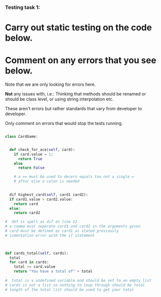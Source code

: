 ### Testing task 1:

# Carry out static testing on the code below.
# Comment on any errors that you see below.

Note that we are only looking for errors here.

**Not** any issues with, i.e.: 
Thinking that methods should be renamed or should be class level, or using string interpolation etc. 

These aren't errors but rather standards that vary from developer to developer. 

Only comment on errors that would stop the tests running.

```python

class CardGame:


  def check_for_ace(self, card):
    if card.value = 1:
      return True
    else
      return False

    # a == must be used to decern equals too not a single = 
    # after else a colon is needed
   

  dif highest_card(self, card1 card2):
  if card1.value > card2.value:
    return card
  else:
    return card2

#  def is spelt as dif on line 12
# a comma must seperate card1 and card2 in the arguments given
# card must be defined as card1 as stated previously 
# indentation error with the if statement 
  


def cards_total(self, cards):
  total
  for card in cards:
    total += card.value
    return "You have a total of" + total
  
#  total is a undefined variable and should be set to an empty list
# cards is not a list so nothing to loop through should be total
# length of the total list should be used to get your total
```
